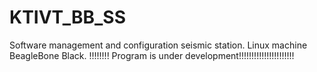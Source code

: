 # KTIVT_BB_SS
Software management and configuration seismic station.
Linux machine  BeagleBone Black.
!!!!!!!! Program is under development!!!!!!!!!!!!!!!!!!!!!!